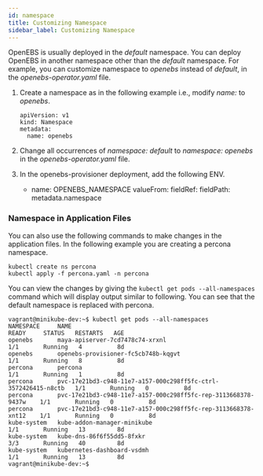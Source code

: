 ```yaml
---
id: namespace
title: Customizing Namespace
sidebar_label: Customizing Namespace
---
```


OpenEBS is usually deployed in the *default* namespace. You can deploy OpenEBS in another namespace  other than the *default* namespace.  For example, you can customize namespace to *openebs* instead of *default*, in the *openebs-operator.yaml* file. 

1. Create a namespace as in the following example i.e., modify *name:* to *openebs*.

   ```
   apiVersion: v1
   kind: Namespace
   metadata:
     name: openebs
   ```

2. Change all occurrences of *namespace: default* to *namespace: openebs* in the *openebs-operator.yaml* file.

3. In the openebs-provisioner deployment, add the following ENV.

     - name: OPENEBS_NAMESPACE
              valueFrom:
                fieldRef:
                  fieldPath: metadata.namespace

### Namespace in Application Files

You can also use the following commands to make changes in the application files. In the following example you are creating a percona namespace.

```
kubectl create ns percona
kubectl apply -f percona.yaml -n percona 
```

You can view the changes by giving the `kubectl get pods --all-namespaces` command which will display output similar to following. You can see that the default namespace is replaced with percona.

```
vagrant@minikube-dev:~$ kubectl get pods --all-namespaces
NAMESPACE     NAME                                                             READY     STATUS   RESTARTS   AGE
openebs       maya-apiserver-7cd7478c74-xrxnl                                  1/1       Running   4          8d
openebs       openebs-provisioner-fc5cb748b-kqgvt                              1/1       Running   8          8d
percona       percona                                                          1/1		 Running   1          8d
percona       pvc-17e21bd3-c948-11e7-a157-000c298ff5fc-ctrl-3572426415-n8ctb   1/1       Running   0          8d
percona       pvc-17e21bd3-c948-11e7-a157-000c298ff5fc-rep-3113668378-9437w    1/1       Running   0          8d
percona       pvc-17e21bd3-c948-11e7-a157-000c298ff5fc-rep-3113668378-xnt12    1/1       Running   0          8d
kube-system   kube-addon-manager-minikube                                      1/1       Running   13         8d
kube-system   kube-dns-86f6f55dd5-8fxkr                                        3/3       Running   40         8d
kube-system   kubernetes-dashboard-vsdmh                                       1/1       Running   13         8d
vagrant@minikube-dev:~$ 
```



<!-- Hotjar Tracking Code for https://docs.openebs.io -->
<script>
   (function(h,o,t,j,a,r){
       h.hj=h.hj||function(){(h.hj.q=h.hj.q||[]).push(arguments)};
       h._hjSettings={hjid:785693,hjsv:6};
       a=o.getElementsByTagName('head')[0];
       r=o.createElement('script');r.async=1;
       r.src=t+h._hjSettings.hjid+j+h._hjSettings.hjsv;
       a.appendChild(r);
   })(window,document,'https://static.hotjar.com/c/hotjar-','.js?sv=');
</script>
